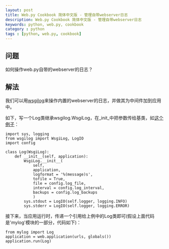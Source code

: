 ```yaml
---
layout: post
title: Web.py Cookbook 简体中文版 - 管理自带webserver日志
description: Web.py Cookbook 简体中文版 - 管理自带webserver日志
keywords: python, web.py, cookbook
category : python
tags : [python, web.py, cookbook]
---
```


## 问题

如何操作web.py自带的webserver的日志？

## 解法

我们可以用[wsgilog](http://pypi.python.org/pypi/wsgilog/)来操作内置的webserver的日志，并做其为中间件加到应用中。

如下，写一个Log类继承wsgilog.WsgiLog，在_init_中把参数传给基类，如[这个例子](http://github.com/harryf/urldammit/blob/234bcaae6deb65240e64ee3199213712ed62883a/dammit/log.py)：

    import sys, logging
    from wsgilog import WsgiLog, LogIO
    import config

    class Log(WsgiLog):
        def __init__(self, application):
            WsgiLog.__init__(
                self,
                application,
                logformat = '%(message)s',
                tofile = True,
                file = config.log_file,
                interval = config.log_interval,
                backups = config.log_backups
                )
            sys.stdout = LogIO(self.logger, logging.INFO)
            sys.stderr = LogIO(self.logger, logging.ERROR)

接下来，当应用运行时，传递一个引用给上例中的Log类即可(假设上面代码是'mylog'模块的一部分，代码如下)：

    from mylog import Log
    application = web.application(urls, globals())
    application.run(Log)